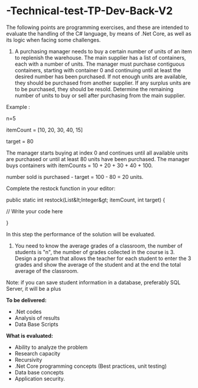 # -Technical-test-TP-Dev-Back-V2


The following points are programming exercises, and these are intended to evaluate the handling of the C# language, by means of .Net Core, as well as its logic when facing some challenges.

1. A purchasing manager needs to buy a certain number of units of an item to replenish the warehouse. The main supplier has a list of containers, each with a number of units. The manager must purchase contiguous containers, starting with container 0 and continuing until at least the desired number has been purchased. If not enough units are available, they should be purchased from another supplier. If any surplus units are to be purchased, they should be resold. Determine the remaining number of units to buy or sell after purchasing from the main supplier.

Example :

n=5

itemCount = [10, 20, 30, 40, 15]

target = 80

The manager starts buying at index 0 and continues until all available units are purchased or until at least 80 units have been purchased. The manager buys containers with itemCounts = 10 + 20 + 30 + 40 + 100.

number sold is purchased - target = 100 - 80 = 20 units.

Complete the restock function in your editor:

public static int restock(List\&lt;Integer\&gt; itemCount, int target) {

// Write your code here

}

In this step the performance of the solution will be evaluated.

1. You need to know the average grades of a classroom, the number of students is &quot;n&quot;, the number of grades collected in the course is 3. Design a program that allows the teacher for each student to enter the 3 grades and show the average of the student and at the end the total average of the classroom.

Note: if you can save student information in a database, preferably SQL Server, it will be a plus

**To be delivered:**

- .Net codes
- Analysis of results
- Data Base Scripts

**What is evaluated:**

- Ability to analyze the problem
- Research capacity
- Recursivity
- .Net Core programming concepts (Best practices, unit testing)
- Data base concepts
- Application security.

